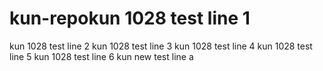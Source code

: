 # kun-repokun 1028 test line 1
kun 1028 test line 2
kun 1028 test line 3
kun 1028 test line 4
kun 1028 test line 5
kun 1028 test line 6
kun new test line a
